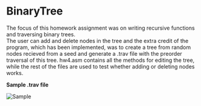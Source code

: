 # BinaryTree

The focus of this homework assignment was on writing recursive functions and traversing binary trees.  
The user can add and delete nodes in the tree and the extra credit of the program, which has been implemented,
was to create a tree from random nodes recieved from a seed and generate a .trav file with the preorder traversal of this tree.
hw4.asm contains all the methods for editing the tree, while the rest of the files are used to test whether adding or deleting nodes 
works.



**Sample .trav file**


<img src='http://imgur.com/FbewojI.jpg' title='Sample' width='' alt='Sample' />

